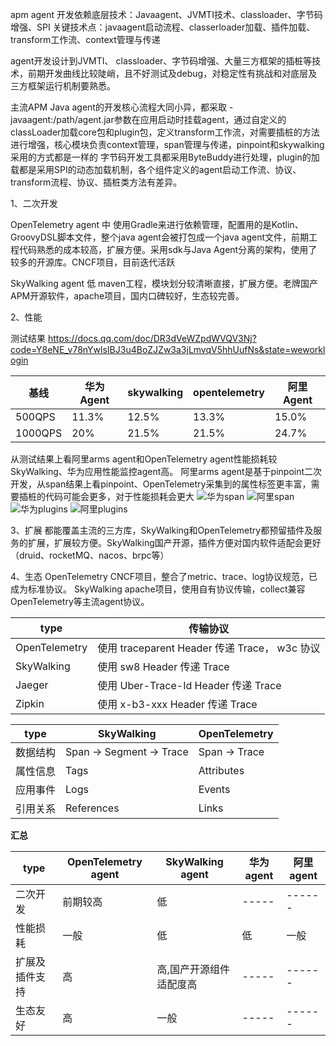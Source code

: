 
apm agent 
开发依赖底层技术：Javaagent、JVMTI技术、classloader、字节码增强、SPI
关键技术点：javaagent启动流程、classerloader加载、插件加载、transform工作流、context管理与传递

agent开发设计到JVMTI、 classloader、字节码增强、大量三方框架的插桩等技术，前期开发曲线比较陡峭，且不好测试及debug，对稳定性有挑战和对底层及三方框架运行机制要熟悉。

主流APM Java agent的开发核心流程大同小异，都采取 -javaagent:/path/agent.jar参数在应用启动时挂载agent，通过自定义的classLoader加载core包和plugin包，定义transform工作流，对需要插桩的方法进行增强，核心模块负责context管理，span管理与传递，pinpoint和skywalking采用的方式都是一样的 字节码开发工具都采用ByteBuddy进行处理，plugin的加载都是采用SPI的动态加载机制，各个组件定义的agent启动工作流、协议、transform流程、协议、插桩类方法有差异。

1、二次开发

OpenTelemetry agent 中
使用Gradle来进行依赖管理，配置用的是Kotlin、GroovyDSL脚本文件，整个java agent会被打包成一个java agent文件，前期工程代码熟悉的成本较高，扩展方便。采用sdk与Java Agent分离的架构，使用了较多的开源库。CNCF项目，目前迭代活跃

SkyWalking agent 低
maven工程，模块划分较清晰直接，扩展方便。老牌国产APM开源软件，apache项目，国内口碑较好，生态较完善。

2、性能

测试结果
https://docs.qq.com/doc/DR3dVeWZpdWVQV3Nj?code=Y8eNE_v78nYwlsIBJ3u4BoZJZw3a3jLmvqV5hhUufNs&state=weworklogin

| 基线	| 华为Agent |	skywalking |	opentelemetry	| 阿里Agent |
| -- | ------------- | ------------- | ----- | ------ |
| 500QPS	| 11.3% |	12.5%	| 13.3%	| 15.0%	| 16.7% |
| 1000QPS	| 20% |	21.5%	| 21.5%	| 24.7%	| 27.5% |


从测试结果上看阿里arms agent和OpenTelemetry agent性能损耗较SkyWalking、华为应用性能监控agent高。
阿里arms agent是基于pinpoint二次开发，从span结果上看pinpoint、OpenTelemetry采集到的属性标签更丰富，需要插桩的代码可能会更多，对于性能损耗会更大
![华为span](image-7.png)
![阿里span](image-8.png)
![华为plugins](image-11.png)
![阿里plugins](image-12.png)

3、扩展
都能覆盖主流的三方库，SkyWalking和OpenTelemetry都预留插件及服务的扩展，扩展较方便。SkyWalking国产开源，插件方便对国内软件适配会更好（druid、rocketMQ、nacos、brpc等）

4、生态
OpenTelemetry CNCF项目，整合了metric、trace、log协议规范，已成为标准协议。
SkyWalking apache项目，使用自有协议传输，collect兼容OpenTelemetry等主流agent协议。


| type |  传输协议 |
| -- | ------------- |
| OpenTelemetry | 	使用 traceparent Header 传递 Trace， w3c 协议| 
| SkyWalking	| 使用 sw8 Header 传递 Trace| 
| Jaeger	| 使用 Uber-Trace-Id Header 传递 Trace| 
| Zipkin	| 使用 x-b3-xxx Header 传递 Trace| 

| type | SkyWalking |	OpenTelemetry |
| -- | ------------- | ------------- |
| 数据结构 |	Span -> Segment -> Trace |	Span -> Trace |
| 属性信息 |	Tags |	Attributes |
| 应用事件 |	Logs |	Events |
| 引用关系 |	References |	Links |


**汇总**

| type | OpenTelemetry agent | SkyWalking agent | 华为agent | 阿里agent |
| -- | ------------- | ------------- | ----- | ------ |
| 二次开发 | 前期较高 |  低  | ----- | ------ |
| 性能损耗 | 一般 | 低 | 低 | 一般 |
| 扩展及插件支持 | 高 | 高,国产开源组件适配度高 | ----- | ------ |
| 生态友好 | 高 | 一般 |  ----- | ------ |